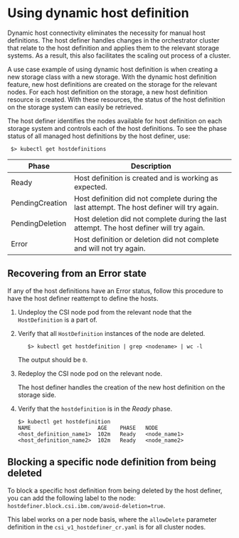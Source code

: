 # Using dynamic host definition

Dynamic host connectivity eliminates the necessity for manual host definitions. The host definer handles changes in the orchestrator cluster that relate to the host definition and applies them to the relevant storage systems. As a result, this also facilitates the scaling out process of a cluster.

A use case example of using dynamic host definition is when creating a new storage class with a new storage. With the dynamic host definition feature, new host definitions are created on the storage for the relevant nodes. For each host definition on the storage, a new host definition resource is created. With these resources, the status of the host definition on the storage system can easily be retrieved.

The host definer identifies the nodes available for host definition on each storage system and controls each of the host definitions. To see the phase status of all managed host definitions by the host definer, use:

     $> kubectl get hostdefinitions

|Phase|Description|
|---------|--------|
|Ready|Host definition is created and is working as expected.|
|PendingCreation|Host definition did not complete during the last attempt. The host definer will try again.|
|PendingDeletion|Host deletion did not complete during the last attempt. The host definer will try again.|
|Error|Host definition or deletion did not complete and will not try again.|

## Recovering from an Error state

If any of the host definitions have an Error status, follow this procedure to have the host definer reattempt to define the hosts.

1. Undeploy the CSI node pod from the relevant node that the `HostDefinition` is a part of.
2. Verify that all `HostDefinition` instances of the node are deleted.
     
          $> kubectl get hostdefinition | grep <nodename> | wc -l
     
     The output should be `0`.
3. Redeploy the CSI node pod on the relevant node.

     The host definer handles the creation of the new host definition on the storage side.
        
4. Verify that the `hostdefinition` is in the _Ready_ phase.

    ```
    $> kubectl get hostdefinition
    NAME                     AGE    PHASE   NODE
    <host_definition_name1>  102m   Ready   <node_name1>
    <host_definition_name2>  102m   Ready   <node_name2>
    ```

## Blocking a specific node definition from being deleted

To block a specific host definition from being deleted by the host definer, you can add the following label to the node: `hostdefiner.block.csi.ibm.com/avoid-deletion=true`.

This label works on a per node basis, where the `allowDelete` parameter definition in the `csi_v1_hostdefiner_cr.yaml` is for all cluster nodes.
